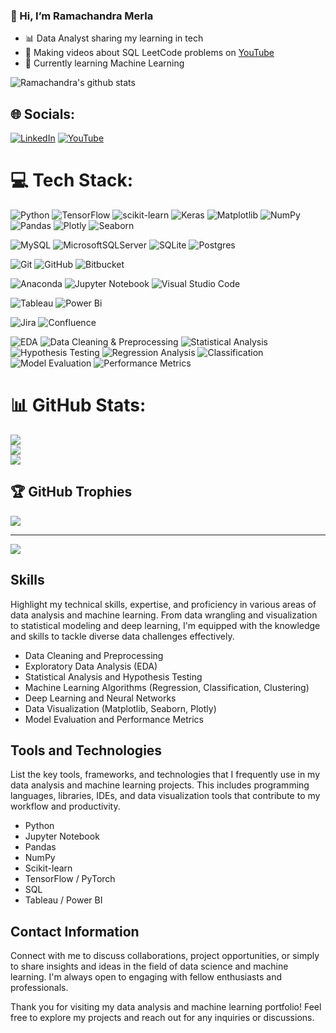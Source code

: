 ### 👋  Hi, I’m Ramachandra Merla

- 📊 Data Analyst sharing my learning in tech<br/>
- 🔗 Making videos about SQL LeetCode problems on [YouTube](https://www.youtube.com/@ramachandramerla)<br/>
- 🌱 Currently learning Machine Learning<br/>


![Ramachandra's github stats](https://github-readme-stats.vercel.app/api?username=ramachandramerla&count_private=true&show_icons=true&theme=radical&hide_rank=false)


## 🌐 Socials:
[![LinkedIn](https://img.shields.io/badge/LinkedIn-%230077B5.svg?logo=linkedin&logoColor=white)](https://linkedin.com/in/https://www.linkedin.com/in/ramachandra-merla-2a2966188/) [![YouTube](https://img.shields.io/badge/YouTube-%23FF0000.svg?logo=YouTube&logoColor=white)](https://youtube.com/@https://www.youtube.com/@ramachandramerla) 

# 💻 Tech Stack:
![Python](https://img.shields.io/badge/python-3670A0?style=plastic&logo=python&logoColor=ffdd54)
![TensorFlow](https://img.shields.io/badge/TensorFlow-%23FF6F00.svg?style=plastic&logo=TensorFlow&logoColor=white) 
![scikit-learn](https://img.shields.io/badge/scikit--learn-%23F7931E.svg?style=plastic&logo=scikit-learn&logoColor=white) 
![Keras](https://img.shields.io/badge/Keras-%23D00000.svg?style=plastic&logo=Keras&logoColor=white) 
![Matplotlib](https://img.shields.io/badge/Matplotlib-%23ffffff.svg?style=plastic&logo=Matplotlib&logoColor=black) 
![NumPy](https://img.shields.io/badge/numpy-%23013243.svg?style=plastic&logo=numpy&logoColor=white) 
![Pandas](https://img.shields.io/badge/pandas-%23150458.svg?style=plastic&logo=pandas&logoColor=white) 
![Plotly](https://img.shields.io/badge/Plotly-%233F4F75.svg?style=plastic&logo=plotly&logoColor=white)
![Seaborn](https://img.shields.io/badge/Seaborn-388E3C?style=plastic&logo=seaborn&logoColor=white)

![MySQL](https://img.shields.io/badge/mysql-4479A1.svg?style=plastic&logo=mysql&logoColor=white) 
![MicrosoftSQLServer](https://img.shields.io/badge/Microsoft%20SQL%20Server-CC2927?style=plastic&logo=microsoft%20sql%20server&logoColor=white) 
![SQLite](https://img.shields.io/badge/sqlite-%2307405e.svg?style=plastic&logo=sqlite&logoColor=white) 
![Postgres](https://img.shields.io/badge/postgres-%23316192.svg?style=plastic&logo=postgresql&logoColor=white)

![Git](https://img.shields.io/badge/git-%23F05033.svg?style=plastic&logo=git&logoColor=white) 
![GitHub](https://img.shields.io/badge/github-%23121011.svg?style=plastic&logo=github&logoColor=white)
![Bitbucket](https://img.shields.io/badge/Bitbucket-0052CC?style=plastic&logo=bitbucket&logoColor=white)

![Anaconda](https://img.shields.io/badge/Anaconda-%2344A833.svg?style=plastic&logo=anaconda&logoColor=white)
![Jupyter Notebook](https://img.shields.io/badge/Jupyter_Notebook-F37626?style=plastic&logo=jupyter&logoColor=white)
![Visual Studio Code](https://img.shields.io/badge/Visual_Studio_Code-007ACC?style=plastic&logo=visual-studio-code&logoColor=white)

![Tableau](https://img.shields.io/badge/Tableau-2E3D4E?style=plastic&logo=tableau&logoColor=white)
![Power Bi](https://img.shields.io/badge/power_bi-F2C811?style=plastic&logo=powerbi&logoColor=black)

![Jira](https://img.shields.io/badge/jira-%230A0FFF.svg?style=plastic&logo=jira&logoColor=white)
![Confluence](https://img.shields.io/badge/Confluence-172B4D?style=plastic&logo=confluence&logoColor=white)

![EDA](https://img.shields.io/badge/EDA-Data%20Analysis-2ECC71?style=plastic)
![Data Cleaning & Preprocessing](https://img.shields.io/badge/Data_Cleaning_&_Preprocessing-Transforming%20Data-FF5733?style=plastic)
![Statistical Analysis](https://img.shields.io/badge/Statistical_Analysis-Data%20Insights-9B59B6?style=plastic)
![Hypothesis Testing](https://img.shields.io/badge/Hypothesis_Testing-Statistical%20Inference-3498DB?style=plastic)
![Regression Analysis](https://img.shields.io/badge/Regression_Analysis-Predictive%20Modeling-3498DB?style=plastic)
![Classification](https://img.shields.io/badge/Classification-Machine%20Learning-3498DB?style=plastic)
![Model Evaluation](https://img.shields.io/badge/Model_Evaluation-Evaluating%20Performance-9B59B6?style=plastic)
![Performance Metrics](https://img.shields.io/badge/Performance_Metrics-Measuring%20Performance-27AE60?style=plastic)


# 📊 GitHub Stats:
![](https://github-readme-stats.vercel.app/api?username=ramachandramerla&theme=default&hide_border=false&include_all_commits=true&count_private=true)<br/>
![](https://github-readme-streak-stats.herokuapp.com/?user=ramachandramerla&theme=default&hide_border=false)<br/>
![](https://github-readme-stats.vercel.app/api/top-langs/?username=ramachandramerla&theme=default&hide_border=false&include_all_commits=true&count_private=true&layout=compact)

## 🏆 GitHub Trophies
![](https://github-profile-trophy.vercel.app/?username=ramachandramerla&theme=default&no-frame=false&no-bg=true&margin-w=4)

---
[![](https://visitcount.itsvg.in/api?id=ramachandramerla&icon=0&color=0)](https://visitcount.itsvg.in)

<!-- Proudly created with GPRM ( https://gprm.itsvg.in ) -->
## Skills
Highlight my technical skills, expertise, and proficiency in various areas of data analysis and machine learning. From data wrangling and visualization to statistical modeling and deep learning, I'm equipped with the knowledge and skills to tackle diverse data challenges effectively.

- Data Cleaning and Preprocessing
- Exploratory Data Analysis (EDA)
- Statistical Analysis and Hypothesis Testing
- Machine Learning Algorithms (Regression, Classification, Clustering)
- Deep Learning and Neural Networks
- Data Visualization (Matplotlib, Seaborn, Plotly)
- Model Evaluation and Performance Metrics

  
## Tools and Technologies
List the key tools, frameworks, and technologies that I frequently use in my data analysis and machine learning projects. This includes programming languages, libraries, IDEs, and data visualization tools that contribute to my workflow and productivity.

- Python
- Jupyter Notebook
- Pandas
- NumPy
- Scikit-learn
- TensorFlow / PyTorch
- SQL
- Tableau / Power BI

  
## Contact Information
Connect with me to discuss collaborations, project opportunities, or simply to share insights and ideas in the field of data science and machine learning. I'm always open to engaging with fellow enthusiasts and professionals.


Thank you for visiting my data analysis and machine learning portfolio! Feel free to explore my projects and reach out for any inquiries or discussions.
